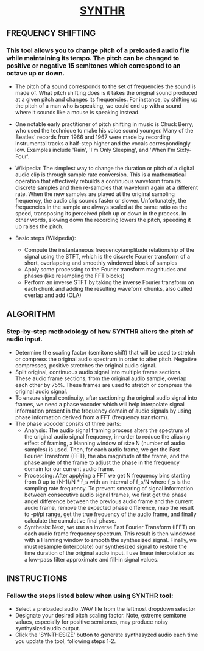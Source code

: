 <div align="center"><h1><a href="https://tigranmelkonian.shinyapps.io/synthr/?_ga=2.253134793.1320903146.1617557176-164005183.1565395995">SYNTHR</a></h1></div>


## FREQUENCY SHIFTING

### This tool allows you to change pitch of a preloaded audio file while maintaining its tempo. The pitch can be changed to positive or negative 15 semitones which correspond to an octave up or down.

* The pitch of a sound corresponds to the set of frequencies the sound is made of. What pitch shifting does is it takes the original sound produced at a given pitch and changes its frequencies. For instance, by shifting up the pitch of a man who is speaking, we could end up with a sound where it sounds like a mouse is speaking instead.
* One notable early practitioner of pitch shifting in music is Chuck Berry, who used the technique to make his voice sound younger. Many of the Beatles' records from 1966 and 1967 were made by recording instrumental tracks a half-step higher and the vocals correspondingly low. Examples include 'Rain', 'I'm Only Sleeping', and 'When I'm Sixty-Four'.
* Wikipedia: The simplest way to change the duration or pitch of a digital audio clip is through sample rate conversion. This is a mathematical operation that effectively rebuilds a continuous waveform from its discrete samples and then re-samples that waveform again at a different rate. When the new samples are played at the original sampling frequency, the audio clip sounds faster or slower. Unfortunately, the frequencies in the sample are always scaled at the same ratio as the speed, transposing its perceived pitch up or down in the process. In other words, slowing down the recording lowers the pitch, speeding it up raises the pitch.
* Basic steps (Wikipedia):

    * Compute the instantaneous frequency/amplitude relationship of the signal using the STFT, which is the discrete Fourier transform of a short, overlapping and smoothly windowed block of samples
    * Apply some processing to the Fourier transform magnitudes and phases (like resampling the FFT blocks)
    * Perform an inverse STFT by taking the inverse Fourier transform on each chunk and adding the resulting waveform chunks, also called overlap and add (OLA)

## ALGORITHM

### Step-by-step methodology of how SYNTHR alters the pitch of audio input.

* Determine the scaling factor (semitone shift) that will be used to stretch or compress the original audio spectrum in order to alter pitch. Negative compresses, positive stretches the original audio signal.
* Split original, continuous audio signal into multiple frame sections. These audio frame sections, from the original audio sample, overlap each other by 75%. These frames are used to stretch or compress the original audio signal.
* To ensure signal continuity, after sectioning the original audio signal into frames, we need a phase vocoder which will help interpolate signal information present in the frequency domain of audio signals by using phase information derived from a FFT (frequency transform).
* The phase vocoder consits of three parts:
    * Analysis: The audio signal framing process alters the spectrum of the original audio signal frequency, in-order to reduce the aliasing effect of framing, a Hanning window of size N (number of audio samples) is used. Then, for each audio frame, we get the Fast Fourier Transform (FFT), the abs magnitude of the frame, and the phase angle of the frame to adjust the phase in the frequency domain for our current audio frame.
    * Processing: After applying a FFT we get N frequency bins starting from 0 up to (N-1)/N * f_s with an interval of f_s/N where f_s is the sampling rate frequency. To prevent smearing of signal information between consecutive audio signal frames, we first get the phase angel difference between the previous audio frame and the current audio frame, remove the expected phase difference, map the result to -pi/pi range, get the true frequency of the audio frame, and finally calculate the cumulative final phase.
    * Synthesis: Next, we use an inverse Fast Fourier Transform (IFFT) on each audio frame frequency spectrum. This result is then windowed with a Hanning window to smooth the synthesized signal. Finally, we must resample (interpolate) our synthesized signal to restore the time duration of the original audio input. I use linear interpolation as a low-pass filter approximate and fill-in signal values.

## INSTRUCTIONS

### Follow the steps listed below when using SYNTHR tool:

* Select a preloaded audio .WAV file from the leftmost dropdown selector
* Designate your desired pitch scaling factor. Note, extreme semitone values, especially for positive semitones, may produce noisy synthysized audio output.
* Click the 'SYNTHESIZE' button to generate synthasyzed audio each time you update the tool, following steps 1-2.
